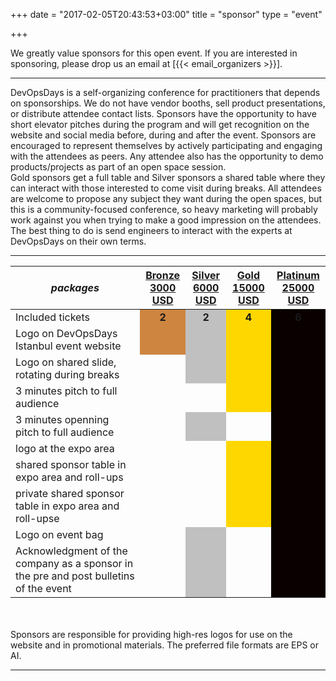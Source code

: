 +++
date = "2017-02-05T20:43:53+03:00"
title = "sponsor"
type = "event"


+++

We greatly value sponsors for this open event.  If you are interested in sponsoring, please drop us an email at [{{< email_organizers >}}].

<hr>

DevOpsDays is a self-organizing conference for practitioners that depends on sponsorships. We do not have vendor booths, sell product presentations, or distribute attendee contact lists. Sponsors have the opportunity to have short elevator pitches during the program and will get recognition on the website and social media before, during and after the event. Sponsors are encouraged to represent themselves by actively participating and engaging with the attendees as peers. Any attendee also has the opportunity to demo products/projects as part of an open space session.
<br>
Gold sponsors get a full table and Silver sponsors a shared table where they can interact with those interested to come visit during breaks. All attendees are welcome to propose any subject they want during the open spaces, but this is a community-focused conference, so heavy marketing will probably work against you when trying to make a good impression on the attendees.
<br>
The best thing to do is send engineers to interact with the experts at DevOpsDays on their own terms.
<br>
<hr/>
<div class = "row">
<div class = "col-12">
  <table class = "table table-bordered table-responsive">
  <thead>
    <tr>
      <th><i>packages</i></th>
      <th><center><b><u>Bronze<br />3000 USD</u></center></b></th>
      <th><center><b><u>Silver<br />6000 USD</u></center></b></th>
      <th><center><b><u>Gold<br />15000 USD</u></center></b></th>
      <th><center><b><u>Platinum<br />25000 USD</u></center></b></th>
    </tr>
    </thead>
    <tbody>
    <tr>
      <td>Included tickets</td>
      <td bgcolor="peru"><center><strong>2</strong></center></td>
      <td bgcolor="silver"><center><strong>2</strong></center></td>
      <td bgcolor="gold"><center><strong>4</strong></center></td>
      <td bgcolor="platinum"><center><strong>6</strong></center></td>
    </tr>
    <tr>
      <td>Logo on DevOpsDays Istanbul event website</td>
      <td bgcolor="peru">&nbsp;</td>
      <td bgcolor="silver">&nbsp;</td>
      <td bgcolor="gold">&nbsp;</td>
      <td bgcolor="platinum">&nbsp;</td>
    </tr>
    <tr>
      <td>Logo on shared slide, rotating during breaks</td>
      <td>&nbsp;</td>
      <td bgcolor="silver">&nbsp;</td>
      <td bgcolor="gold">&nbsp;</td>
      <td bgcolor="platinum">&nbsp;</td>
    </tr>
    <tr>
      <td>3 minutes pitch to full audience</td>
      <td>&nbsp;</td>
      <td>&nbsp;</td>
      <td bgcolor="gold">&nbsp;</td>
      <td bgcolor="platinum">&nbsp;</td>
    </tr>
    <tr>
      <td>3 minutes openning pitch to full audience</td>
      <td>&nbsp;</td>
      <td bgcolor="silver">&nbsp;</td>
      <td>&nbsp;</td>
      <td bgcolor="platinum">&nbsp;</td>
    </tr>
    <tr>
      <td>logo at the expo area</td>
      <td>&nbsp;</td>
      <td>&nbsp;</td>
      <td bgcolor="gold">&nbsp;</td>
      <td bgcolor="platinum">&nbsp;</td>
    </tr>
    <tr>
      <td>shared sponsor table in expo area and roll-ups</td>
      <td>&nbsp;</td>
      <td>&nbsp;</td>
      <td bgcolor="gold">&nbsp;</td>
      <td bgcolor="platinum">&nbsp;</td>
    </tr>
    <tr>
      <td>private shared sponsor table in expo area and roll-upse</td>
      <td>&nbsp;</td>
      <td>&nbsp;</td>
      <td bgcolor="gold">&nbsp;</td>
      <td bgcolor="platinum">&nbsp;</td>
    </tr>
    <tr>
      <td>Logo on event bag</td>
      <td>&nbsp;</td>
      <td bgcolor="silver">&nbsp;</td>
      <td>&nbsp;</td>
      <td bgcolor="platinum">&nbsp;</td>
    </tr>
    <tr>
      <td>Acknowledgment of the company as a sponsor in the pre and post bulletins of the event</td>
      <td>&nbsp;</td>
      <td bgcolor="silver">&nbsp;</td>
      <td>&nbsp;</td>
      <td bgcolor="platinum">&nbsp;</td>
    </tr>
    </tbody>
  </table>
  <br/>
  <br/>
  Sponsors are responsible for providing high-res logos for use on the website and in promotional materials.  The preferred file formats are EPS or AI.
  <br/>
</div>
</div>
<!--
<div style="width:590px">
<table border=1 cellspacing=1>
  <tr>
    <th><i>packages</i></th>
    <th><center><b><u>Bronze<br />1000 usd</u></center></b></th>
    <th><center><b><u>Silver<br />3000 usd</u></center></b></th>
    <th><center><b><u>Gold<br />5000 usd</u></center></b></th>
    <th></th>
  </tr>
<tr><td>2 included tickets</td><td bgcolor="gold">&nbsp;</td><td bgcolor="gold">&nbsp;</td><td bgcolor="gold">&nbsp;</td></tr>
<tr><td>logo on event website</td><td bgcolor="gold">&nbsp;</td><td bgcolor="gold">&nbsp;</td><td bgcolor="gold">&nbsp;</td></tr>
<tr><td>logo on shared slide, rotating during breaks</td><td bgcolor="gold">&nbsp;</td><td bgcolor="gold">&nbsp;</td><td bgcolor="gold">&nbsp;</td></tr>
<tr><td>logo on all email communication</td><td>&nbsp;</td><td bgcolor="gold">&nbsp;</td><td bgcolor="gold">&nbsp;</td></tr>
<tr><td>logo on its own slide, rotating during breaks</td><td>&nbsp;</td><td bgcolor="gold">&nbsp;</td><td bgcolor="gold">&nbsp;</td></tr>
<tr><td>1 minute pitch to full audience (including streaming audience)</td><td>&nbsp;</td><td>&nbsp;</td><td bgcolor="gold">&nbsp;</td></tr></tr>
<tr><td>2 additional tickets (4 in total)</td><td>&nbsp;</td><td bgcolor="gold">&nbsp;</td><td>&nbsp;</td></tr>
<tr><td>4 additional tickets (6 in total)</td><td>&nbsp;</td><td>&nbsp;</td><td bgcolor="gold">&nbsp;</td></tr>
<tr><td>shared table for swag</td><td>&nbsp;</td><td bgcolor="gold">&nbsp;</td><td>&nbsp;</td></tr>
<tr><td>booth/table space</td><td>&nbsp;</td><td>&nbsp;</td><td bgcolor="gold">&nbsp;</td></tr>
</table>
<hr/>
There are also opportunities for exclusive special sponsorships. We'll have sponsors for various events with special privileges for the sponsors of these events. If you are interested in special sponsorships or have a creative idea about how you can support the event, send us an email.
<br/>
<br/>

<br>
<br>
<table border=1 cellspacing=1>
  <tr>
    <th><i>Sponsor FAQ</i></th>
    <th><center><b>Answers to questions frequently asked by sponsors&nbsp;&nbsp;&nbsp;&nbsp;&nbsp;&nbsp;&nbsp;&nbsp;&nbsp;&nbsp;&nbsp;&nbsp;&nbsp;&nbsp;&nbsp;&nbsp;&nbsp;&nbsp;&nbsp;&nbsp;&nbsp;&nbsp;&nbsp;&nbsp;&nbsp;&nbsp;&nbsp;&nbsp;&nbsp;&nbsp;&nbsp;&nbsp;&nbsp;&nbsp;&nbsp;&nbsp;&nbsp;&nbsp;&nbsp;&nbsp;&nbsp;&nbsp;&nbsp;&nbsp;&nbsp;&nbsp;&nbsp;&nbsp;&nbsp;</center></b></th>
    <th></th>
  </tr>
<tr><td>What dates/times can we set up and tear down?</td><td></td></tr>
<tr><td>How do we ship to the venue?</td><td></td></tr>
<tr><td>How do we ship from the venue?</td><td></td></tr>
<tr><td>Whom should we send?</td><td></td></tr>
<tr><td>What should we expect regarding electricity? (how much, any fees, etc)</td><td></td></tr>
<tr><td>What should we expect regarding WiFi? (how much, any fees, etc)</td><td></td></tr>
<tr><td>How do we order additional A/V equipment?</td><td></td></tr>
<tr><td>Additional important details</td><td></td></tr>
</table>
</div>
-->
<hr/>
